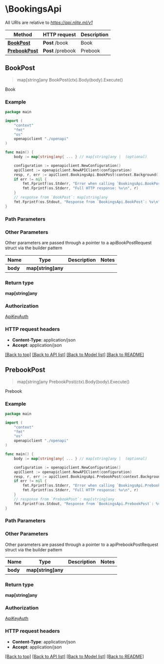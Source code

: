 # \BookingsApi

All URIs are relative to _https://api.nlite.ml/v1_

| Method                                        | HTTP request      | Description |
| --------------------------------------------- | ----------------- | ----------- |
| [**BookPost**](BookingsApi.md#BookPost)       | **Post** /book    | Book        |
| [**PrebookPost**](BookingsApi.md#PrebookPost) | **Post** /prebook | Prebook     |

## BookPost

> map[string]any BookPost(ctx).Body(body).Execute()

Book

### Example

```go
package main

import (
    "context"
    "fmt"
    "os"
    openapiclient "./openapi"
)

func main() {
    body := map[string]any{ ... } // map[string]any |  (optional)

    configuration := openapiclient.NewConfiguration()
    apiClient := openapiclient.NewAPIClient(configuration)
    resp, r, err := apiClient.BookingsApi.BookPost(context.Background()).Body(body).Execute()
    if err != nil {
        fmt.Fprintf(os.Stderr, "Error when calling `BookingsApi.BookPost``: %v\n", err)
        fmt.Fprintf(os.Stderr, "Full HTTP response: %v\n", r)
    }
    // response from `BookPost`: map[string]any
    fmt.Fprintf(os.Stdout, "Response from `BookingsApi.BookPost`: %v\n", resp)
}
```

### Path Parameters

### Other Parameters

Other parameters are passed through a pointer to a apiBookPostRequest struct via the builder pattern

| Name     | Type               | Description | Notes |
| -------- | ------------------ | ----------- | ----- |
| **body** | **map[string]any** |             |

### Return type

**map[string]any**

### Authorization

[ApiKeyAuth](../README.md#ApiKeyAuth)

### HTTP request headers

- **Content-Type**: application/json
- **Accept**: application/json

[[Back to top]](#) [[Back to API list]](../README.md#documentation-for-api-endpoints)
[[Back to Model list]](../README.md#documentation-for-models)
[[Back to README]](../README.md)

## PrebookPost

> map[string]any PrebookPost(ctx).Body(body).Execute()

Prebook

### Example

```go
package main

import (
    "context"
    "fmt"
    "os"
    openapiclient "./openapi"
)

func main() {
    body := map[string]any{ ... } // map[string]any |  (optional)

    configuration := openapiclient.NewConfiguration()
    apiClient := openapiclient.NewAPIClient(configuration)
    resp, r, err := apiClient.BookingsApi.PrebookPost(context.Background()).Body(body).Execute()
    if err != nil {
        fmt.Fprintf(os.Stderr, "Error when calling `BookingsApi.PrebookPost``: %v\n", err)
        fmt.Fprintf(os.Stderr, "Full HTTP response: %v\n", r)
    }
    // response from `PrebookPost`: map[string]any
    fmt.Fprintf(os.Stdout, "Response from `BookingsApi.PrebookPost`: %v\n", resp)
}
```

### Path Parameters

### Other Parameters

Other parameters are passed through a pointer to a apiPrebookPostRequest struct via the builder pattern

| Name     | Type               | Description | Notes |
| -------- | ------------------ | ----------- | ----- |
| **body** | **map[string]any** |             |

### Return type

**map[string]any**

### Authorization

[ApiKeyAuth](../README.md#ApiKeyAuth)

### HTTP request headers

- **Content-Type**: application/json
- **Accept**: application/json

[[Back to top]](#) [[Back to API list]](../README.md#documentation-for-api-endpoints)
[[Back to Model list]](../README.md#documentation-for-models)
[[Back to README]](../README.md)
